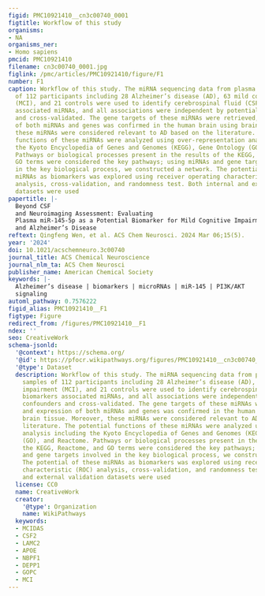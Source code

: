 ```yaml
---
figid: PMC10921410__cn3c00740_0001
figtitle: Workflow of this study
organisms:
- NA
organisms_ner:
- Homo sapiens
pmcid: PMC10921410
filename: cn3c00740_0001.jpg
figlink: /pmc/articles/PMC10921410/figure/F1
number: F1
caption: Workflow of this study. The miRNA sequencing data from plasma and serum samples
  of 112 participants including 28 Alzheimer’s disease (AD), 63 mild cognitive impairment
  (MCI), and 21 controls were used to identify cerebrospinal fluid (CSF) biomarkers
  associated miRNAs, and all associations were independent by potential confounders
  and cross-validated. The gene targets of these miRNAs were retrieved, and expression
  of both miRNAs and genes was confirmed in the human brain using brain tissue. Moreover,
  these miRNAs were considered relevant to AD based on the literature. The potential
  functions of these miRNAs were analyzed using over-representation analysis including
  the Kyoto Encyclopedia of Genes and Genomes (KEGG), Gene Ontology (GO), and Reactome.
  Pathways or biological processes present in the results of the KEGG, Reactome, and
  GO terms were considered the key pathways; using miRNAs and gene targets involved
  in the key biological process, we constructed a network. The potential of these
  miRNAs as biomarkers was explored using receiver operating characteristic (ROC)
  analysis, cross-validation, and randomness test. Both internal and external validation
  datasets were used
papertitle: |-
  Beyond CSF
  and Neuroimaging Assessment: Evaluating
  Plasma miR-145-5p as a Potential Biomarker for Mild Cognitive Impairment
  and Alzheimer’s Disease
reftext: Qingfeng Wen, et al. ACS Chem Neurosci. 2024 Mar 06;15(5).
year: '2024'
doi: 10.1021/acschemneuro.3c00740
journal_title: ACS Chemical Neuroscience
journal_nlm_ta: ACS Chem Neurosci
publisher_name: American Chemical Society
keywords: |-
  Alzheimer’s disease | biomarkers | microRNAs | miR-145 | PI3K/AKT
  signaling
automl_pathway: 0.7576222
figid_alias: PMC10921410__F1
figtype: Figure
redirect_from: /figures/PMC10921410__F1
ndex: ''
seo: CreativeWork
schema-jsonld:
  '@context': https://schema.org/
  '@id': https://pfocr.wikipathways.org/figures/PMC10921410__cn3c00740_0001.html
  '@type': Dataset
  description: Workflow of this study. The miRNA sequencing data from plasma and serum
    samples of 112 participants including 28 Alzheimer’s disease (AD), 63 mild cognitive
    impairment (MCI), and 21 controls were used to identify cerebrospinal fluid (CSF)
    biomarkers associated miRNAs, and all associations were independent by potential
    confounders and cross-validated. The gene targets of these miRNAs were retrieved,
    and expression of both miRNAs and genes was confirmed in the human brain using
    brain tissue. Moreover, these miRNAs were considered relevant to AD based on the
    literature. The potential functions of these miRNAs were analyzed using over-representation
    analysis including the Kyoto Encyclopedia of Genes and Genomes (KEGG), Gene Ontology
    (GO), and Reactome. Pathways or biological processes present in the results of
    the KEGG, Reactome, and GO terms were considered the key pathways; using miRNAs
    and gene targets involved in the key biological process, we constructed a network.
    The potential of these miRNAs as biomarkers was explored using receiver operating
    characteristic (ROC) analysis, cross-validation, and randomness test. Both internal
    and external validation datasets were used
  license: CC0
  name: CreativeWork
  creator:
    '@type': Organization
    name: WikiPathways
  keywords:
  - MCIDAS
  - CSF2
  - LAMC2
  - APOE
  - NBPF1
  - DEPP1
  - GOPC
  - MCI
---
```

